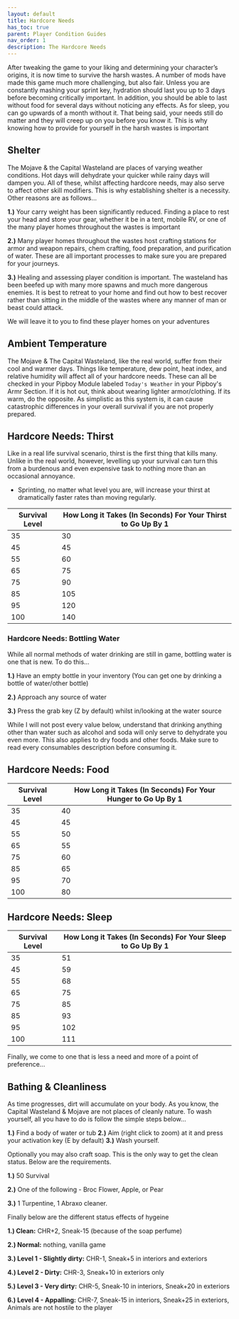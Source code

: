 ```yaml
---
layout: default
title: Hardcore Needs
has_toc: true
parent: Player Condition Guides
nav_order: 1
description: The Hardcore Needs
---
```


After tweaking the game to your liking and determining your character’s origins, it is now time to survive the harsh wastes. A number of mods have made this game much more challenging, but also fair. Unless you are constantly mashing your sprint key, hydration should last you up to 3 days before becoming critically important. In addition, you should be able to last without food for several days without noticing any effects. As for sleep, you can go upwards of a month without it. That being said, your needs still do matter and they will creep up on you before you know it. This is why knowing how to provide for yourself in the harsh wastes is important

## **Shelter**

The Mojave & the Capital Wasteland are places of varying weather conditions. Hot days will dehydrate your quicker while rainy days will dampen you. All of these, whilst affecting hardcore needs, may also serve to affect other skill modifiers. This is why establishing shelter is a necessity. Other reasons are as follows...

**1.)** Your carry weight has been significantly reduced. Finding a place to rest your head and store your gear, whether it be in a tent, mobile RV, or one of the many player homes throughout the wastes is important

**2.)** Many player homes throughout the wastes host crafting stations for armor and weapon repairs, chem crafting, food preparation, and purification of water. These are all important processes to make sure you are prepared for your journeys.

**3.)** Healing and assessing player condition is important. The wasteland has been beefed up with many more spawns and much more dangerous enemies. It is best to retreat to your home and find out how to best recover rather than sitting in the middle of the wastes where any manner of man or beast could attack.

We will leave it to you to find these player homes on your adventures

## **Ambient Temperature**

The Mojave & The Capital Wasteland, like the real world, suffer from their cool and warmer days. Things like temperature, dew point, heat index, and relative humidity will affect all of your hardcore needs. These can all be checked in your Pipboy Module labeled `Today's Weather` in your Pipboy's Armr Section. If it is hot out, think about wearing lighter armor/clothing. If its warm, do the opposite. As simplistic as this system is, it can cause catastrophic differences in your overall survival if you are not properly prepared. 

## **Hardcore Needs: Thirst**

Like in a real life survival scenario, thirst is the first thing that kills many. Unlike in the real world, however, levelling up your survival can turn this from a burdenous and even expensive task to nothing more than an occasional annoyance. 

- Sprinting, no matter what level you are, will increase your thirst at dramatically faster rates than moving regularly.

|Survival Level|How Long it Takes (In Seconds) For Your Thirst to Go Up By 1|
|--|--|
|35|30|
|45|45|
|55|60|
|65|75|
|75|90|
|85|105|
|95|120|
|100|140|

### **Hardcore Needs: Bottling Water**

While all normal methods of water drinking are still in game, bottling water is one that is new. To do this…

**1.)** Have an empty bottle in your inventory (You can get one by drinking a bottle of water/other bottle)

**2.)** Approach any source of water 

**3.)** Press the grab key (Z by default) whilst in/looking at the water source

While I will not post every value below, understand that drinking anything other than water such as alcohol and soda will only serve to dehydrate you even more. This also applies to dry foods and other foods. Make sure to read every consumables description before consuming it.

## **Hardcore Needs: Food**

|Survival Level|How Long it Takes (In Seconds) For Your Hunger to Go Up By 1|
|--|--|
|35|40|
|45|45|
|55|50|
|65|55|
|75|60|
|85|65|
|95|70|
|100|80|

## **Hardcore Needs: Sleep**

|Survival Level|How Long it Takes (In Seconds) For Your Sleep to Go Up By 1|
|--|--|
|35|51|
|45|59|
|55|68|
|65|75|
|75|85|
|85|93|
|95|102|
|100|111|

Finally, we come to one that is less a need and more of a point of preference...

## **Bathing & Cleanliness**

As time progresses, dirt will accumulate on your body. As you know, the Capital Wasteland & Mojave are not places of cleanly nature. To wash yourself, all you have to do is follow the simple steps below...

**1.)** Find a body of water or tub
**2.)** Aim (right click to zoom) at it and press your activation key (E by default)
**3.)** Wash yourself.

Optionally you may also craft soap. This is the only way to get the clean status. Below are the requirements.

**1.)** 50 Survival

**2.)** One of the following - Broc Flower, Apple, or Pear

**3.)** 1 Turpentine, 1 Abraxo cleaner.

Finally below are the different status effects of hygeine

**1.) Clean:** CHR+2, Sneak-15 (because of the soap perfume)

**2.) Normal:** nothing, vanilla game

**3.) Level 1 - Slightly dirty:** CHR-1, Sneak+5 in interiors and exteriors

**4.) Level 2 - Dirty:** CHR-3, Sneak+10 in exteriors only

**5.) Level 3 - Very dirty:** CHR-5, Sneak-10 in interiors, Sneak+20 in exteriors

**6.) Level 4 - Appalling:** CHR-7, Sneak-15 in interiors, Sneak+25 in exteriors, Animals are not hostile to the player
